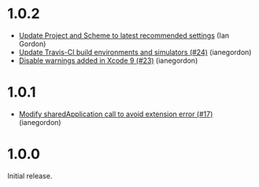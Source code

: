 # 1.0.2

* [Update Project and Scheme to latest recommended settings](https://github.com/material-foundation/material-internationalization-ios/8a0317501403463fab8c1d541eddf0f649df2fc6) (Ian Gordon)
* [Update Travis-CI build environments and simulators (#24)](https://github.com/material-foundation/material-internationalization-ios/25521a9733fea64a2c9cde737d1037d2ec5eee74) (ianegordon)
* [Disable warnings added in Xcode 9 (#23)](https://github.com/material-foundation/material-internationalization-ios/6909be2fcde579116d7e454ae308dac777b740bb) (ianegordon)

# 1.0.1

* [Modify sharedApplication call to avoid extension error (#17)](https://github.com/material-foundation/material-internationalization-ios/commit/902e392e78c11e8ae5169135dd7a0077bcf37d48) (ianegordon)

# 1.0.0

Initial release.


